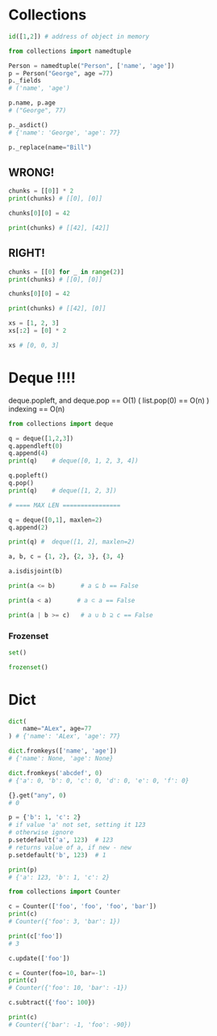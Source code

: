 # Collections

```python
id([1,2]) # address of object in memory
```

```python
from collections import namedtuple

Person = namedtuple("Person", ['name', 'age'])
p = Person("George", age =77)
p._fields
# ('name', 'age')

p.name, p.age
# ("George", 77)

p._asdict()
# {'name': 'George', 'age': 77}

p._replace(name="Bill")
```

## WRONG!

```python
chunks = [[0]] * 2
print(chunks) # [[0], [0]]

chunks[0][0] = 42

print(chunks) # [[42], [42]]
```

## RIGHT!

```python
chunks = [[0] for _ in range(2)]
print(chunks) # [[0], [0]]

chunks[0][0] = 42

print(chunks) # [[42], [0]]
```

```python
xs = [1, 2, 3]
xs[:2] = [0] * 2

xs # [0, 0, 3]
```


# Deque !!!!

deque.popleft, and deque.pop == O(1)   ( list.pop(0) == O(n) )<br>
indexing == O(n)

```python
from collections import deque

q = deque([1,2,3])
q.appendleft(0)
q.append(4)
print(q)    # deque([0, 1, 2, 3, 4])

q.popleft()
q.pop()
print(q)    # deque([1, 2, 3])

# ==== MAX LEN ================ 

q = deque([0,1], maxlen=2)
q.append(2)

print(q) #  deque([1, 2], maxlen=2)
```


```python
a, b, c = {1, 2}, {2, 3}, {3, 4}

a.isdisjoint(b)

print(a <= b)       # a ⊆ b == False

print(a < a)       # a ⊂ a == False

print(a | b >= c)   # a ∪ b ⊇ c == False
```

### Frozenset

```python
set()

frozenset()
```


# Dict

```python
dict(
    name="ALex", age=77
) # {'name': 'ALex', 'age': 77}

dict.fromkeys(['name', 'age'])
# {'name': None, 'age': None}

dict.fromkeys('abcdef', 0)
# {'a': 0, 'b': 0, 'c': 0, 'd': 0, 'e': 0, 'f': 0}

{}.get("any", 0)
# 0

p = {'b': 1, 'c': 2}
# if value 'a' not set, setting it 123
# otherwise ignore
p.setdefault('a', 123)  # 123
# returns value of a, if new - new
p.setdefault('b', 123)  # 1

print(p)
# {'a': 123, 'b': 1, 'c': 2}
```

```python
from collections import Counter

c = Counter(['foo', 'foo', 'foo', 'bar'])
print(c)
# Counter({'foo': 3, 'bar': 1})

print(c['foo'])
# 3

c.update(['foo'])

c = Counter(foo=10, bar=-1)
print(c)
# Counter({'foo': 10, 'bar': -1})

c.subtract({'foo': 100})

print(c)
# Counter({'bar': -1, 'foo': -90})
```